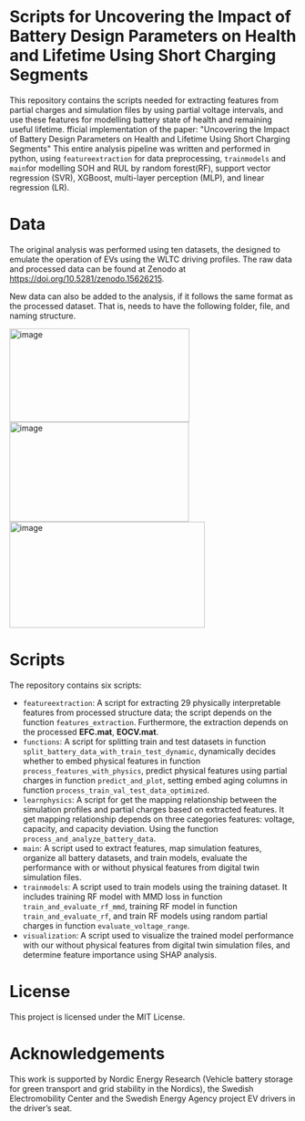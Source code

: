 # Scripts for Uncovering the Impact of Battery Design Parameters on Health and Lifetime Using Short Charging Segments
This repository contains the scripts needed for extracting features from partial charges and simulation files by using partial voltage intervals, and use these features for modelling battery state of health and remaining useful lifetime. fficial implementation of the paper:  "Uncovering the Impact of Battery Design Parameters on Health and Lifetime Using Short Charging Segments" This entire analysis pipeline was written and performed in python, using `featureextraction` for data preprocessing, `trainmodels` and `main`for modelling SOH and RUL by random forest(RF), support vector regression (SVR), XGBoost, multi-layer perception (MLP), and linear regression (LR).

# Data
The original analysis was performed using ten datasets, the designed to emulate the operation of EVs using the WLTC driving profiles. The raw data and processed data can be found at Zenodo at https://doi.org/10.5281/zenodo.15626215.

New data can also be added to the analysis, if it follows the same format as the processed dataset. That is, needs to have the following folder, file, and naming structure.

<img width="316" height="164" alt="image" src="https://github.com/user-attachments/assets/2de6e6b6-445f-4063-8e2f-004f8196c301" />
<img width="315" height="175" alt="image" src="https://github.com/user-attachments/assets/110880b6-892b-4ce4-9c30-288ef27ac345" />
<img width="343" height="186" alt="image" src="https://github.com/user-attachments/assets/afff6b4e-432e-43f1-a39d-89f3b1d2626a" />

# Scripts
The repository contains six scripts:

-   `featureextraction`: A script for extracting 29 physically interpretable features from processed structure data; the script depends on the function `features_extraction`. Furthermore, the extraction depends on the processed **EFC.mat**, **EOCV.mat**.
-   `functions`: A script for splitting train and test datasets in function `split_battery_data_with_train_test_dynamic`, dynamically decides whether to embed physical features in function `process_features_with_physics`, predict physical features using partial charges in function `predict_and_plot`, setting embed aging columns in function `process_train_val_test_data_optimized`.
-   `learnphysics`: A script for get the mapping relationship between the simulation profiles and partial charges based on extracted features. It get mapping relationship depends on three categories features: voltage, capacity, and capacity deviation. Using the function `process_and_analyze_battery_data`.
-   `main`: A script used to extract features, map simulation features, organize all battery datasets, and train models, evaluate the performance with or without physical features from digital twin simulation files.
-   `trainmodels`: A script used to train models using the training dataset. It includes training RF model with MMD loss in function `train_and_evaluate_rf_mmd`, training RF model in function `train_and_evaluate_rf`, and train RF models using random partial charges in function `evaluate_voltage_range`.
-   `visualization`: A script used to visualize the trained model performance with our without physical features from digital twin simulation files, and determine feature importance using SHAP analysis.

# License
This project is licensed under the MIT License.

# Acknowledgements
This work is supported by Nordic Energy Research (Vehicle battery storage for green transport and grid stability in the Nordics), the Swedish Electromobility Center and the Swedish Energy Agency project EV drivers in the driver’s seat.

